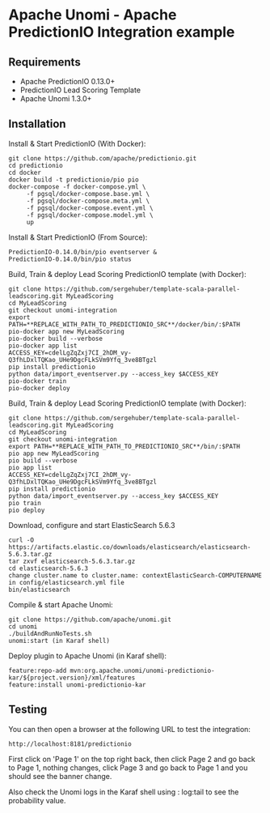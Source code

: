 <!--
  ~ Licensed to the Apache Software Foundation (ASF) under one or more
  ~ contributor license agreements.  See the NOTICE file distributed with
  ~ this work for additional information regarding copyright ownership.
  ~ The ASF licenses this file to You under the Apache License, Version 2.0
  ~ (the "License"); you may not use this file except in compliance with
  ~ the License.  You may obtain a copy of the License at
  ~
  ~      http://www.apache.org/licenses/LICENSE-2.0
  ~
  ~ Unless required by applicable law or agreed to in writing, software
  ~ distributed under the License is distributed on an "AS IS" BASIS,
  ~ WITHOUT WARRANTIES OR CONDITIONS OF ANY KIND, either express or implied.
  ~ See the License for the specific language governing permissions and
  ~ limitations under the License.
  -->

Apache Unomi - Apache PredictionIO Integration example
======================================================

Requirements
------------
- Apache PredictionIO 0.13.0+
- PredictionIO Lead Scoring Template
- Apache Unomi 1.3.0+ 

Installation
------------ 

Install & Start PredictionIO (With Docker):

    git clone https://github.com/apache/predictionio.git
    cd predictionio
    cd docker
    docker build -t predictionio/pio pio
    docker-compose -f docker-compose.yml \
         -f pgsql/docker-compose.base.yml \
         -f pgsql/docker-compose.meta.yml \
         -f pgsql/docker-compose.event.yml \
         -f pgsql/docker-compose.model.yml \
         up

Install & Start PredictionIO (From Source):

    PredictionIO-0.14.0/bin/pio eventserver &
    PredictionIO-0.14.0/bin/pio status

Build, Train & deploy Lead Scoring PredictionIO template (with Docker):

    git clone https://github.com/sergehuber/template-scala-parallel-leadscoring.git MyLeadScoring
    cd MyLeadScoring
    git checkout unomi-integration
    export PATH=**REPLACE_WITH_PATH_TO_PREDICTIONIO_SRC**/docker/bin/:$PATH
    pio-docker app new MyLeadScoring    
    pio-docker build --verbose
    pio-docker app list
    ACCESS_KEY=cdelLgZqZxj7CI_2hDM_vy-Q3fhLDxlTQKao_UHe9DgcFLkSVm9Yfq_3ve8BTgzl
    pip install predictionio
    python data/import_eventserver.py --access_key $ACCESS_KEY
    pio-docker train
    pio-docker deploy

Build, Train & deploy Lead Scoring PredictionIO template (with Docker):

    git clone https://github.com/sergehuber/template-scala-parallel-leadscoring.git MyLeadScoring
    cd MyLeadScoring
    git checkout unomi-integration
    export PATH=**REPLACE_WITH_PATH_TO_PREDICTIONIO_SRC**/bin/:$PATH
    pio app new MyLeadScoring    
    pio build --verbose
    pio app list
    ACCESS_KEY=cdelLgZqZxj7CI_2hDM_vy-Q3fhLDxlTQKao_UHe9DgcFLkSVm9Yfq_3ve8BTgzl
    pip install predictionio
    python data/import_eventserver.py --access_key $ACCESS_KEY
    pio train
    pio deploy

Download, configure and start ElasticSearch 5.6.3
    
    curl -O https://artifacts.elastic.co/downloads/elasticsearch/elasticsearch-5.6.3.tar.gz
    tar zxvf elasticsearch-5.6.3.tar.gz
    cd elasticsearch-5.6.3
    change cluster.name to cluster.name: contextElasticSearch-COMPUTERNAME in config/elasticsearch.yml file
    bin/elasticsearch
    
Compile & start Apache Unomi:
    
    git clone https://github.com/apache/unomi.git
    cd unomi
    ./buildAndRunNoTests.sh
    unomi:start (in Karaf shell) 
    
Deploy plugin to Apache Unomi (in Karaf shell):

    feature:repo-add mvn:org.apache.unomi/unomi-predictionio-kar/${project.version}/xml/features
    feature:install unomi-predictionio-kar

Testing
-------

You can then open a browser at the following URL to test the integration:

    http://localhost:8181/predictionio
    
First click on 'Page 1' on the top right back, then click Page 2 and go back to Page 1, 
nothing changes, click Page 3 and go back to Page 1 and you should see the banner change.

Also check the Unomi logs in the Karaf shell using : log:tail to see the probability value.
